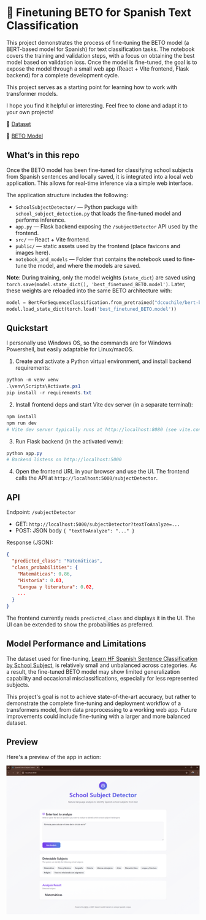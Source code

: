 # 🚀 Finetuning BETO for Spanish Text Classification

This project demonstrates the process of fine-tuning the BETO model (a BERT-based model for Spanish) for text classification tasks. The notebook covers the training and validation steps, with a focus on obtaining the best model based on validation loss. Once the model is fine-tuned, the goal is to expose the model through a small web app (React + Vite frontend, Flask backend) for a complete development cycle.

This project serves as a starting point for learning how to work with transformer models.

I hope you find it helpful or interesting. Feel free to clone and adapt it to your own projects!

🔗 [Dataset](https://huggingface.co/datasets/tonicanada/learn_hf_spanish_sentence_classification_by_school_subject)

🔗 [BETO Model](https://huggingface.co/dccuchile/bert-base-spanish-wwm-uncased)


## What’s in this repo

Once the BETO model has been fine-tuned for classifying school subjects from Spanish sentences and locally saved, it is integrated into a local web application. This allows for real-time inference via a simple web interface.

The application structure includes the following:

- `SchoolSubjectDetector/` — Python package with `school_subject_detection.py` that loads the fine‑tuned model and performs inference.
- `app.py` — Flask backend exposing the `/subjectDetector` API used by the frontend.
- `src/` — React + Vite frontend.
- `public/` — static assets used by the frontend (place favicons and images here).
- `notebook_and_models` — Folder that contains the notebook used to fine-tune the model, and where the models are saved.

**Note**: During training, only the model weights (`state_dict`) are saved using `torch.save(model.state_dict(), 'best_finetuned_BETO.model')`. Later, these weights are reloaded into the same BETO architecture with:

```python
model = BertForSequenceClassification.from_pretrained("dccuchile/bert-base-spanish-wwm-uncased", num_labels=10)
model.load_state_dict(torch.load('best_finetuned_BETO.model'))
```

## Quickstart

I personally use Windows OS, so the commands are for Windows Powershell, but easily adaptable for Linux/macOS.

1) Create and activate a Python virtual environment, and install backend requirements:

```powershell
python -m venv venv
.\venv\Scripts\Activate.ps1
pip install -r requirements.txt
```

2) Install frontend deps and start Vite dev server (in a separate terminal):

```powershell
npm install
npm run dev
# Vite dev server typically runs at http://localhost:8080 (see vite.config.ts)
```

3) Run Flask backend (in the activated venv):

```powershell
python app.py
# Backend listens on http://localhost:5000
```

4) Open the frontend URL in your browser and use the UI. The frontend calls the API at `http://localhost:5000/subjectDetector`.


## API 

Endpoint: `/subjectDetector`
- GET: `http://localhost:5000/subjectDetector?textToAnalyze=...`
- POST: JSON body `{ "textToAnalyze": "..." }`

Response (JSON):

```json
{
  "predicted_class": "Matemáticas",
  "class_probabilities": {
    "Matemáticas": 0.86,
    "Historia": 0.03,
    "Lengua y literatura": 0.02,
    ...
  }
}
```

The frontend currently reads `predicted_class` and displays it in the UI. The UI can be extended to show the probabilities as preferred.


## Model Performance and Limitations

The dataset used for fine-tuning, [Learn HF Spanish Sentence Classification by School Subject](https://huggingface.co/datasets/tonicanada/learn_hf_spanish_sentence_classification_by_school_subject), is relatively small and unbalanced across categories. As a result, the fine-tuned BETO model may show limited generalization capability and occasional misclassifications, especially for less represented subjects.

This project's goal is not to achieve state-of-the-art accuracy, but rather to demonstrate the complete fine-tuning and deployment workflow of a transformers model, from data preprocessing to a working web app. Future improvements could include fine-tuning with a larger and more balanced dataset.


## Preview

Here's a preview of the app in action:

![School_Subject_Detection](app_nlp_school_subject_detection_new.png)
